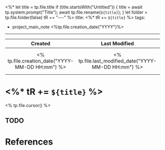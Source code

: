 <%*
  let title = tp.file.title
  if (title.startsWith("Untitled")) {
    title = await tp.system.prompt("Title");
    await tp.file.rename(`${title}`);
  } 
  let folder = tp.file.folder(false)
  tR += "---"
%>
title: <%* tR += `${title}` %>
tags:
- project_main_note <%tp.file.creation_date("YYYY")%>
---
|     Created      |  Last Modified   |       Now        |
|:----------------:|:----------------:|:----------------:|
| <% tp.file.creation_date("YYYY-MM-DD HH:mm") %> | <% tp.file.last_modified_date("YYYY-MM-DD HH:mm") %> | `<% tp.date.now("YYYY-MM-DD HH:mm") %>|

# <%* tR += `${title}` %>
<% tp.file.cursor() %>

## TODO

# References
